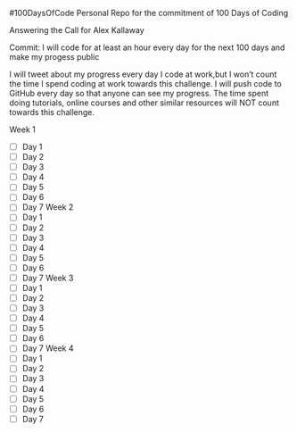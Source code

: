 #100DaysOfCode
Personal Repo for the commitment of 100 Days of Coding

Answering the Call for Alex Kallaway

Commit:
I will code for at least an hour every day for the next 100 days and make my progess public

I will tweet about my progress every day
I code at work,but I won’t count the time I spend coding at work towards this challenge.
I will push code to GitHub every day so that anyone can see my progress. 
The time spent doing tutorials, online courses and other similar resources will NOT count towards this challenge. 

Week 1
- [ ] Day 1 
- [ ] Day 2
- [ ] Day 3
- [ ] Day 4
- [ ] Day 5
- [ ] Day 6
- [ ] Day 7
Week 2
- [ ] Day 1 
- [ ] Day 2
- [ ] Day 3
- [ ] Day 4
- [ ] Day 5
- [ ] Day 6
- [ ] Day 7
Week 3
- [ ] Day 1 
- [ ] Day 2
- [ ] Day 3
- [ ] Day 4
- [ ] Day 5
- [ ] Day 6
- [ ] Day 7
Week 4
- [ ] Day 1 
- [ ] Day 2
- [ ] Day 3
- [ ] Day 4
- [ ] Day 5
- [ ] Day 6
- [ ] Day 7

